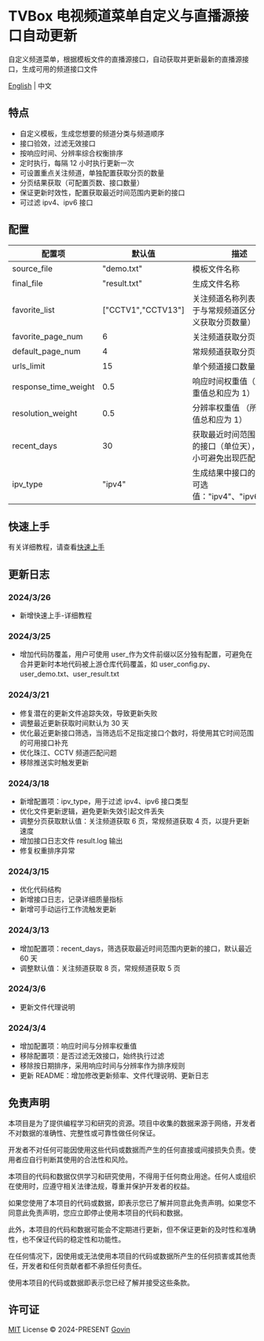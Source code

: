 # TVBox 电视频道菜单自定义与直播源接口自动更新

自定义频道菜单，根据模板文件的直播源接口，自动获取并更新最新的直播源接口，生成可用的频道接口文件

[English](./README-EN.md) | 中文

## 特点

- 自定义模板，生成您想要的频道分类与频道顺序
- 接口验效，过滤无效接口
- 按响应时间、分辨率综合权衡排序
- 定时执行，每隔 12 小时执行更新一次
- 可设置重点关注频道，单独配置获取分页的数量
- 分页结果获取（可配置页数、接口数量）
- 保证更新时效性，配置获取最近时间范围内更新的接口
- 可过滤 ipv4、ipv6 接口

## 配置

| 配置项               | 默认值             | 描述                                                               |
| -------------------- | ------------------ | ------------------------------------------------------------------ |
| source_file          | "demo.txt"         | 模板文件名称                                                       |
| final_file           | "result.txt"       | 生成文件名称                                                       |
| favorite_list        | ["CCTV1","CCTV13"] | 关注频道名称列表（仅用于与常规频道区分，自定义获取分页数量）       |
| favorite_page_num    | 6                  | 关注频道获取分页数量                                               |
| default_page_num     | 4                  | 常规频道获取分页数量                                               |
| urls_limit           | 15                 | 单个频道接口数量                                                   |
| response_time_weight | 0.5                | 响应时间权重值（所有权重值总和应为 1）                             |
| resolution_weight    | 0.5                | 分辨率权重值 （所有权重值总和应为 1）                              |
| recent_days          | 30                 | 获取最近时间范围内更新的接口（单位天），适当减小可避免出现匹配问题 |
| ipv_type             | "ipv4"             | 生成结果中接口的类型，可选值："ipv4"、"ipv6"、"all"                |

## 快速上手

有关详细教程，请查看[快速上手](./docs/tutorial.md)

## 更新日志

### 2024/3/26

- 新增快速上手-详细教程

### 2024/3/25

- 增加代码防覆盖，用户可使用 user\_作为文件前缀以区分独有配置，可避免在合并更新时本地代码被上游仓库代码覆盖，如 user_config.py、user_demo.txt、user_result.txt

### 2024/3/21

- 修复潜在的更新文件追踪失效，导致更新失败
- 调整最近更新获取时间默认为 30 天
- 优化最近更新接口筛选，当筛选后不足指定接口个数时，将使用其它时间范围的可用接口补充
- 优化珠江、CCTV 频道匹配问题
- 移除推送实时触发更新

### 2024/3/18

- 新增配置项：ipv_type，用于过滤 ipv4、ipv6 接口类型
- 优化文件更新逻辑，避免更新失效引起文件丢失
- 调整分页获取默认值：关注频道获取 6 页，常规频道获取 4 页，以提升更新速度
- 增加接口日志文件 result.log 输出
- 修复权重排序异常

### 2024/3/15

- 优化代码结构
- 新增接口日志，记录详细质量指标
- 新增可手动运行工作流触发更新

### 2024/3/13

- 增加配置项：recent_days，筛选获取最近时间范围内更新的接口，默认最近 60 天
- 调整默认值：关注频道获取 8 页，常规频道获取 5 页

### 2024/3/6

- 更新文件代理说明

### 2024/3/4

- 增加配置项：响应时间与分辨率权重值
- 移除配置项：是否过滤无效接口，始终执行过滤
- 移除按日期排序，采用响应时间与分辨率作为排序规则
- 更新 README：增加修改更新频率、文件代理说明、更新日志

## 免责声明

本项目是为了提供编程学习和研究的资源。项目中收集的数据来源于网络，开发者不对数据的准确性、完整性或可靠性做任何保证。

开发者不对任何可能因使用这些代码或数据而产生的任何直接或间接损失负责。使用者应自行判断其使用的合法性和风险。

本项目的代码和数据仅供学习和研究使用，不得用于任何商业用途。任何人或组织在使用时，应遵守相关法律法规，尊重并保护开发者的权益。

如果您使用了本项目的代码或数据，即表示您已了解并同意此免责声明。如果您不同意此免责声明，您应立即停止使用本项目的代码和数据。

此外，本项目的代码和数据可能会不定期进行更新，但不保证更新的及时性和准确性，也不保证代码的稳定性和功能性。

在任何情况下，因使用或无法使用本项目的代码或数据所产生的任何损害或其他责任，开发者和任何贡献者都不承担任何责任。

使用本项目的代码或数据即表示您已经了解并接受这些条款。

## 许可证

[MIT](./LICENSE) License &copy; 2024-PRESENT [Govin](https://github.com/guovin)
